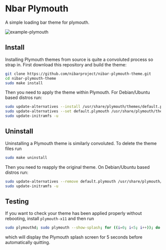 # Nbar Plymouth

A simple loading bar theme for plymouth.

![example-plymouth](nibar/loading2_42.png)

## Install

Installing Plymouth themes from source is quite a convoluted process so strap in. First download this repository and build the theme:

```bash
git clone https://github.com/nibarproject/nibar-plymouth-theme.git
cd nibar-plymouth-theme
sudo make install
```

Then you need to apply the theme within Plymouth. For Debian/Ubuntu based distros run:

```bash
sudo update-alternatives --install /usr/share/plymouth/themes/default.plymouth default.plymouth /usr/share/plymouth/themes/nibar/nibar.plymouth 100
sudo update-alternatives --set default.plymouth /usr/share/plymouth/themes/nibar/nibar.plymouth
sudo update-initramfs -u
```

## Uninstall

Uninstalling a Plymouth theme is similarly convoluted. To delete the theme files run

```bash
sudo make uninstall
```

Then you need to reapply the original theme. On Debian/Ubuntu based distros run:

```bash
sudo update-alternatives --remove default.plymouth /usr/share/plymouth/themes/nibar/nibar.plymouth
sudo update-initramfs -u
```

## Testing

If you want to check your theme has been applied properly without rebooting, install `plymouth-x11` and then run

```bash
sudo plymouthd; sudo plymouth --show-splash; for ((i=0; i<5; i++)); do sleep 1; sudo plymouth --update=test$i; done; sudo plymouth --quit
```

which will display the Plymouth splash screen for 5 seconds before automatically quitting.
